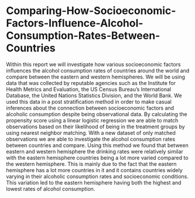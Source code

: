 # Comparing-How-Socioeconomic-Factors-Influence-Alcohol-Consumption-Rates-Between-Countries

Within this report we will investigate how various socioeconomic factors influences the alcohol consumption
rates of countries around the world and compare between the eastern and western hemispheres. We will be
using data that was collected by reputable agencies such as the Institute for Health Metrics and Evaluation,
the US Census Bureau’s International Database, the United Nations Statistics Division, and the World Bank.
We used this data in a post stratification method in order to make casual inferences about the connection
between socioeconomic factors and alcoholic consumption despite being observational data. By calculating the
propensity score using a linear logistic regression we are able to match observations based on their likelihood
of being in the treatment groups by using nearest neighbor matching. With a new dataset of only matched
observations we are able to investigate the alcohol consumption rates between countries and compare. Using
this method we found that between eastern and western hemisphere the drinking rates were relatively similar
with the eastern hemisphere countries being a lot more varied compared to the western hemisphere. This is
mainly due to the fact that the eastern hemisphere has a lot more countries in it and it contains countries
widely varying in their alcoholic consumption rates and socioeconomic conditions. This variation led to the
eastern hemisphere having both the highest and lowest rates of alcohol consumption.

